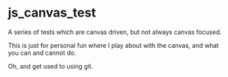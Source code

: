 # js_canvas_test
A series of tests which are canvas driven, but not always canvas focused.

This is just for personal fun where I play about with the canvas, and what you can and cannot do.

Oh, and get used to using git.
